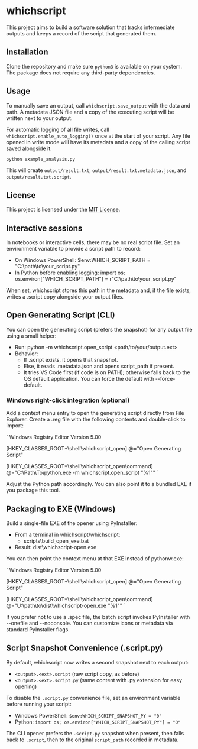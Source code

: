 # whichscript

This project aims to build a software solution that tracks intermediate outputs and keeps a record of the script that generated them.

## Installation

Clone the repository and make sure `python3` is available on your system. The package does not require any third-party dependencies.

## Usage

To manually save an output, call `whichscript.save_output` with the data and
path. A metadata JSON file and a copy of the executing script will be written
next to your output.

For automatic logging of all file writes, call
`whichscript.enable_auto_logging()` once at the start of your script. Any file
opened in write mode will have its metadata and a copy of the calling script
saved alongside it.

```bash
python example_analysis.py
```

This will create `output/result.txt`, `output/result.txt.metadata.json`, and `output/result.txt.script`.

## License

This project is licensed under the [MIT License](LICENSE).

## Interactive sessions

In notebooks or interactive cells, there may be no real script file.
Set an environment variable to provide a script path to record:

- On Windows PowerShell:
  $env:WHICH_SCRIPT_PATH = "C:\\path\\to\\your_script.py"
- In Python before enabling logging:
  import os; os.environ["WHICH_SCRIPT_PATH"] = r"C:\\path\\to\\your_script.py"

When set, whichscript stores this path in the metadata and, if the file
exists, writes a .script copy alongside your output files.

## Open Generating Script (CLI)

You can open the generating script (prefers the snapshot) for any output
file using a small helper:

- Run: python -m whichscript.open_script <path/to/your/output.ext>
- Behavior:
  - If <output>.script exists, it opens that snapshot.
  - Else, it reads <output>.metadata.json and opens script_path if present.
  - It tries VS Code first (if code is on PATH); otherwise falls back to
    the OS default application. You can force the default with --force-default.

### Windows right-click integration (optional)

Add a context menu entry to open the generating script directly from File Explorer.
Create a .reg file with the following contents and double-click to import:

`
Windows Registry Editor Version 5.00

[HKEY_CLASSES_ROOT\*\shell\whichscript_open]
@="Open Generating Script"

[HKEY_CLASSES_ROOT\*\shell\whichscript_open\command]
@="C:\\Path\\To\\python.exe -m whichscript.open_script \"%1\""
`

Adjust the Python path accordingly. You can also point it to a bundled EXE if
you package this tool.

## Packaging to EXE (Windows)

Build a single-file EXE of the opener using PyInstaller:

- From a terminal in whichscript/whichscript:
  - scripts\\build_open_exe.bat
- Result: dist\\whichscript-open.exe

You can then point the context menu at that EXE instead of pythonw.exe:

`
Windows Registry Editor Version 5.00

[HKEY_CLASSES_ROOT\*\shell\whichscript_open]
@="Open Generating Script"

[HKEY_CLASSES_ROOT\*\shell\whichscript_open\command]
@="U:\\path\\to\\dist\\whichscript-open.exe \"%1\""
`

If you prefer not to use a .spec file, the batch script invokes PyInstaller
with --onefile and --noconsole. You can customize icons or metadata via
standard PyInstaller flags.

## Script Snapshot Convenience (.script.py)

By default, whichscript now writes a second snapshot next to each output:

- `<output>.<ext>.script` (raw script copy, as before)
- `<output>.<ext>.script.py` (same content with .py extension for easy opening)

To disable the `.script.py` convenience file, set an environment variable before
running your script:

- Windows PowerShell: `$env:WHICH_SCRIPT_SNAPSHOT_PY = "0"`
- Python: `import os; os.environ["WHICH_SCRIPT_SNAPSHOT_PY"] = "0"`

The CLI opener prefers the `.script.py` snapshot when present, then falls back
to `.script`, then to the original `script_path` recorded in metadata.
